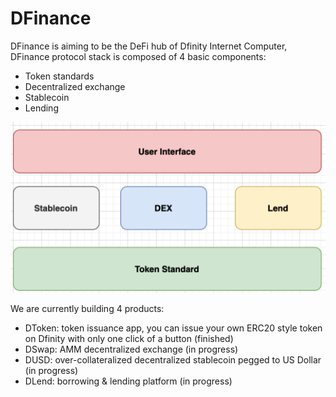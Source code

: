 # DFinance

DFinance is aiming to be the DeFi hub of Dfinity Internet Computer, DFinance protocol stack is composed of 4 basic components:

* Token standards
* Decentralized exchange
* Stablecoin
* Lending

![dfinance](./assets/dfinance.png)

We are currently building 4 products:

* DToken: token issuance app, you can issue your own ERC20 style token on Dfinity with only one click of a button (finished)
* DSwap: AMM decentralized exchange (in progress)
* DUSD: over-collateralized decentralized stablecoin pegged to US Dollar (in progress)
* DLend: borrowing & lending platform (in progress)